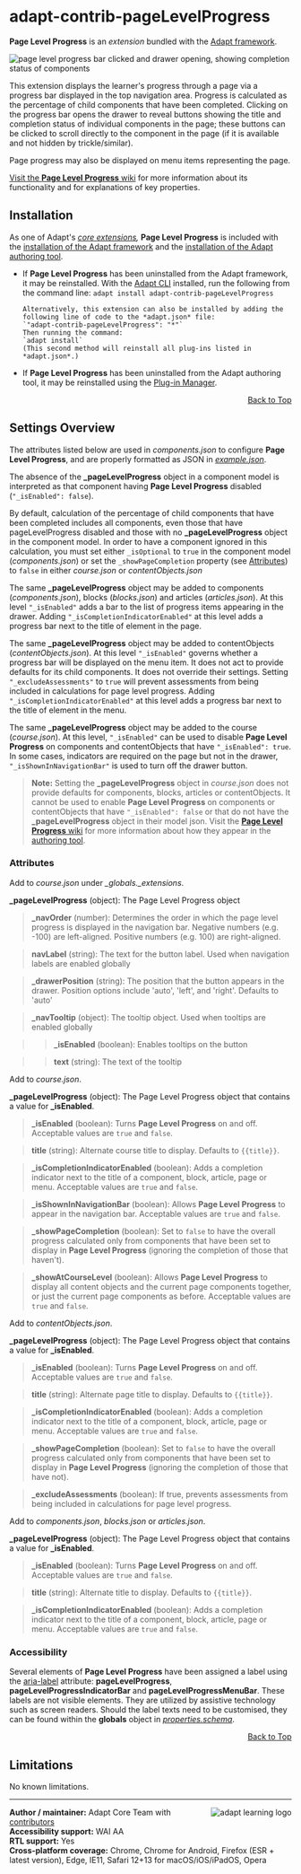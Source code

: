 # adapt-contrib-pageLevelProgress

**Page Level Progress** is an _extension_ bundled with the [Adapt framework](https://github.com/adaptlearning/adapt_framework).

<img src="https://github.com/adaptlearning/documentation/blob/master/04_wiki_assets/plug-ins/images/plp01.gif" alt="page level progress bar clicked and drawer opening, showing completion status of components">

This extension displays the learner's progress through a page via a progress bar displayed in the top navigation area. Progress is calculated as the percentage of child components that have been completed. Clicking on the progress bar opens the drawer to reveal buttons showing the title and completion status of individual components in the page; these buttons can be clicked to scroll directly to the component in the page (if it is available and not hidden by trickle/similar).

Page progress may also be displayed on menu items representing the page.

[Visit the **Page Level Progress** wiki](https://github.com/adaptlearning/adapt-contrib-pageLevelProgress/wiki) for more information about its functionality and for explanations of key properties.

## Installation

As one of Adapt's _[core extensions](https://github.com/adaptlearning/adapt_framework/wiki/Core-Plug-ins-in-the-Adapt-Learning-Framework#extensions),_ **Page Level Progress** is included with the [installation of the Adapt framework](https://github.com/adaptlearning/adapt_framework/wiki/Manual-installation-of-the-Adapt-framework#installation) and the [installation of the Adapt authoring tool](https://github.com/adaptlearning/adapt_authoring/wiki/Installing-Adapt-Origin).

- If **Page Level Progress** has been uninstalled from the Adapt framework, it may be reinstalled.
  With the [Adapt CLI](https://github.com/adaptlearning/adapt-cli) installed, run the following from the command line:
  `adapt install adapt-contrib-pageLevelProgress`

      Alternatively, this extension can also be installed by adding the following line of code to the *adapt.json* file:
      `"adapt-contrib-pageLevelProgress": "*"`
      Then running the command:
      `adapt install`
      (This second method will reinstall all plug-ins listed in *adapt.json*.)

- If **Page Level Progress** has been uninstalled from the Adapt authoring tool, it may be reinstalled using the [Plug-in Manager](https://github.com/adaptlearning/adapt_authoring/wiki/Plugin-Manager).

<div float align=right><a href="#top">Back to Top</a></div>

## Settings Overview

The attributes listed below are used in _components.json_ to configure **Page Level Progress**, and are properly formatted as JSON in [_example.json_](https://github.com/adaptlearning/adapt-contrib-pageLevelProgress/blob/master/example.json).

The absence of the **\_pageLevelProgress** object in a component model is interpreted as that component having **Page Level Progress** disabled (`"_isEnabled": false`).

By default, calculation of the percentage of child components that have been completed includes all components, even those that have pageLevelProgress disabled and those with no **\_pageLevelProgress** object in the component model. In order to have a component ignored in this calculation, you must set either `_isOptional` to `true` in the component model (_components.json_) or set the `_showPageCompletion` property (see [Attributes](#attributes)) to `false` in either _course.json_ or _contentObjects.json_

The same **\_pageLevelProgress** object may be added to components (_components.json_), blocks (_blocks.json_) and articles (_articles.json_). At this level `"_isEnabled"` adds a bar to the list of progress items appearing in the drawer. Adding `"_isCompletionIndicatorEnabled"` at this level adds a progress bar next to the title of element in the page.

The same **\_pageLevelProgress** object may be added to contentObjects (_contentObjects.json_). At this level `"_isEnabled"` governs whether a progress bar will be displayed on the menu item. It does not act to provide defaults for its child components. It does not override their settings. Setting `"_excludeAssessments"` to `true` will prevent assessments from being included in calculations for page level progress. Adding `"_isCompletionIndicatorEnabled"` at this level adds a progress bar next to the title of element in the menu.

The same **\_pageLevelProgress** object may be added to the course (_course.json_). At this level, `"_isEnabled"` can be used to disable **Page Level Progress** on components and contentObjects that have `"_isEnabled": true`. In some cases, indicators are required on the page but not in the drawer, `"_isShownInNavigationBar"` is used to turn off the drawer button.

> **Note:** Setting the **\_pageLevelProgress** object in _course.json_ does not provide defaults for components, blocks, articles or contentObjects. It cannot be used to enable **Page Level Progress** on components or contentObjects that have `"_isEnabled": false` or that do not have the **\_pageLevelProgress** object in their model json.
> Visit the [**Page Level Progress** wiki](https://github.com/adaptlearning/adapt-contrib-pageLevelProgress/wiki) for more information about how they appear in the [authoring tool](https://github.com/adaptlearning/adapt_authoring/wiki).

### Attributes

Add to _course.json_ under _\_globals.\_extensions_.

**\_pageLevelProgress** (object): The Page Level Progress object

> **\_navOrder** (number): Determines the order in which the page level progress is displayed in the navigation bar. Negative numbers (e.g. -100) are left-aligned. Positive numbers (e.g. 100) are right-aligned.

> **navLabel** (string): The text for the button label. Used when navigation labels are enabled globally

> **\_drawerPosition** (string): The position that the button appears in the drawer. Position options include 'auto', 'left', and 'right'. Defaults to 'auto'

> **\_navTooltip** (object): The tooltip object. Used when tooltips are enabled globally

>> **\_isEnabled** (boolean): Enables tooltips on the button

>> **text** (string): The text of the tooltip

Add to _course.json_.

**\_pageLevelProgress** (object): The Page Level Progress object that contains a value for **\_isEnabled**.

> **\_isEnabled** (boolean): Turns **Page Level Progress** on and off. Acceptable values are `true` and `false`.

> **title** (string): Alternate course title to display. Defaults to `{{title}}`.

> **\_isCompletionIndicatorEnabled** (boolean): Adds a completion indicator next to the title of a component, block, article, page or menu. Acceptable values are `true` and `false`.

> **\_isShownInNavigationBar** (boolean): Allows **Page Level Progress** to appear in the navigation bar. Acceptable values are `true` and `false`.

> **\_showPageCompletion** (boolean): Set to `false` to have the overall progress calculated only from components that have been set to display in **Page Level Progress** (ignoring the completion of those that haven't).

> **\_showAtCourseLevel** (boolean): Allows **Page Level Progress** to display all content objects and the current page components together, or just the current page components as before. Acceptable values are `true` and `false`.

Add to _contentObjects.json_.

**\_pageLevelProgress** (object): The Page Level Progress object that contains a value for **\_isEnabled**.

> **\_isEnabled** (boolean): Turns **Page Level Progress** on and off. Acceptable values are `true` and `false`.

> **title** (string): Alternate page title to display. Defaults to `{{title}}`.

> **\_isCompletionIndicatorEnabled** (boolean): Adds a completion indicator next to the title of a component, block, article, page or menu. Acceptable values are `true` and `false`.

> **\_showPageCompletion** (boolean): Set to `false` to have the overall progress calculated only from components that have been set to display in **Page Level Progress** (ignoring the completion of those that have not).

> **\_excludeAssessments** (boolean): If true, prevents assessments from being included in calculations for page level progress.

Add to _components.json_, _blocks.json_ or _articles.json_.

**\_pageLevelProgress** (object): The Page Level Progress object that contains a value for **\_isEnabled**.

> **\_isEnabled** (boolean): Turns **Page Level Progress** on and off. Acceptable values are `true` and `false`.

> **title** (string): Alternate title to display. Defaults to `{{title}}`.

> **\_isCompletionIndicatorEnabled** (boolean): Adds a completion indicator next to the title of a component, block, article, page or menu. Acceptable values are `true` and `false`.

### Accessibility

Several elements of **Page Level Progress** have been assigned a label using the [aria-label](https://github.com/adaptlearning/adapt_framework/wiki/Aria-Labels) attribute: **pageLevelProgress**, **pageLevelProgressIndicatorBar** and **pageLevelProgressMenuBar**. These labels are not visible elements. They are utilized by assistive technology such as screen readers. Should the label texts need to be customised, they can be found within the **globals** object in [_properties.schema_](https://github.com/adaptlearning/adapt-contrib-pageLevelProgress/blob/master/properties.schema).

<div float align=right><a href="#top">Back to Top</a></div>

## Limitations

No known limitations.

----------------------------

<a href="https://community.adaptlearning.org/" target="_blank"><img src="https://github.com/adaptlearning/documentation/blob/master/04_wiki_assets/plug-ins/images/adapt-logo-mrgn-lft.jpg" alt="adapt learning logo" align="right"></a>
**Author / maintainer:** Adapt Core Team with [contributors](https://github.com/adaptlearning/adapt-contrib-pageLevelProgress/graphs/contributors)<br>
**Accessibility support:** WAI AA<br>
**RTL support:** Yes<br>
**Cross-platform coverage:** Chrome, Chrome for Android, Firefox (ESR + latest version), Edge, IE11, Safari 12+13 for macOS/iOS/iPadOS, Opera<br>
